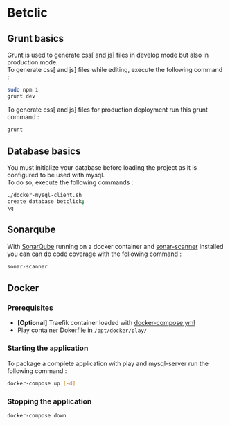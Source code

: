 # Betclic

## Grunt basics

Grunt is used to generate css[ and js] files in develop mode but also in production mode.<br />
To generate css[ and js] files while editing, execute the following command :
```bash
sudo npm i
grunt dev
```

To generate css[ and js] files for production deployment run this grunt command :
```bash
grunt
```

## Database basics

You must initialize your database before loading the project as it is configured to be used with mysql.<br />
To do so, execute the following commands :
```bash
./docker-mysql-client.sh
create database betclick;
\q
```

## Sonarqube

With [SonarQube](https://hub.docker.com/_/sonarqube/) running on a docker container and [sonar-scanner](https://docs.sonarqube.org/display/SCAN/Analyzing+with+SonarQube+Scanner) installed you can can do code coverage with the following command :
```bash
sonar-scanner
```

## Docker

### Prerequisites

* **[Optional]** Traefik container loaded with [docker-compose.yml](/documentation/docker/traefik/docker-compose.yml)
* Play container [Dokerfile](/documentation/docker/play/Dockerfile) in `/opt/docker/play/`

### Starting the application

To package a complete application with play and mysql-server run the following command :
```bash
docker-compose up [-d]
```

### Stopping the application

```bash
docker-compose down
```